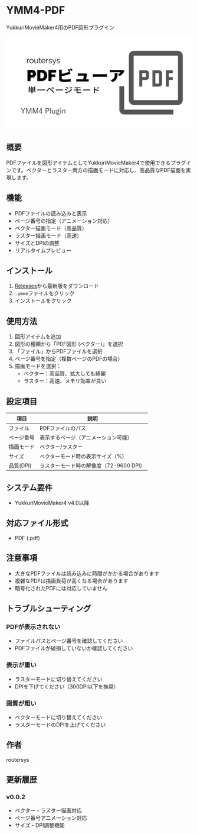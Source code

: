 # YMM4-PDF

YukkuriMovieMaker4用のPDF図形プラグイン

![image](https://github.com/routersys/YMM4-PDF/blob/main/image_file.png)

## 概要

PDFファイルを図形アイテムとしてYukkuriMovieMaker4で使用できるプラグインです。ベクターとラスター両方の描画モードに対応し、高品質なPDF描画を実現します。

## 機能

- PDFファイルの読み込みと表示
- ページ番号の指定（アニメーション対応）
- ベクター描画モード（高品質）
- ラスター描画モード（高速）
- サイズとDPIの調整
- リアルタイムプレビュー

## インストール

1. [Releases](https://github.com/routersys/YMM4-PDF/releases/latest)から最新版をダウンロード
2. `.ymme`ファイルをクリック
3. インストールをクリック

## 使用方法

1. 図形アイテムを追加
2. 図形の種類から「PDF図形 (ベクター)」を選択
3. 「ファイル」からPDFファイルを選択
4. ページ番号を指定（複数ページのPDFの場合）
5. 描画モードを選択：
   - ベクター：高品質、拡大しても綺麗
   - ラスター：高速、メモリ効率が良い

## 設定項目

| 項目 | 説明 |
|------|------|
| ファイル | PDFファイルのパス |
| ページ番号 | 表示するページ（アニメーション可能） |
| 描画モード | ベクター/ラスター |
| サイズ | ベクターモード時の表示サイズ（%） |
| 品質(DPI) | ラスターモード時の解像度（72-9600 DPI） |

## システム要件

- YukkuriMovieMaker4 v4.0以降

## 対応ファイル形式

- PDF (.pdf)

## 注意事項

- 大きなPDFファイルは読み込みに時間がかかる場合があります
- 複雑なPDFは描画負荷が高くなる場合があります
- 暗号化されたPDFには対応していません

## トラブルシューティング

### PDFが表示されない
- ファイルパスとページ番号を確認してください
- PDFファイルが破損していないか確認してください

### 表示が重い
- ラスターモードに切り替えてください
- DPIを下げてください（300DPI以下を推奨）

### 画質が粗い
- ベクターモードに切り替えてください
- ラスターモードのDPIを上げてください

## 作者

routersys

## 更新履歴

### v0.0.2
- ベクター・ラスター描画対応
- ページ番号アニメーション対応
- サイズ・DPI調整機能
